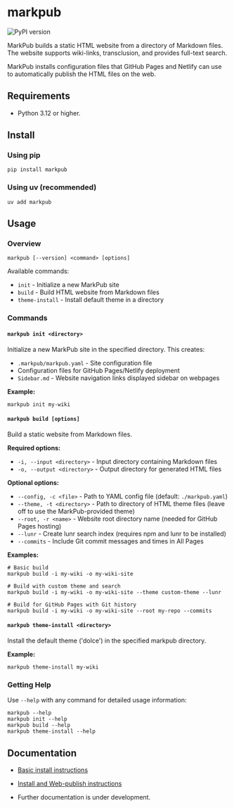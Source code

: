 # markpub  

![PyPI version](https://img.shields.io/pypi/v/markpub)  

MarkPub builds a static HTML website from a directory of Markdown files.  
The website supports wiki-links, transclusion, and provides full-text
search.  

MarkPub installs configuration files that GitHub Pages and Netlify can use to automatically publish the HTML files on the web.

## Requirements

- Python 3.12 or higher.

## Install

### Using pip
``` shell
pip install markpub
```

### Using uv (recommended)
``` shell
uv add markpub
```  

## Usage

### Overview

```shell
markpub [--version] <command> [options]
```

Available commands:
- `init` - Initialize a new MarkPub site
- `build` - Build HTML website from Markdown files
- `theme-install` - Install default theme in a directory

### Commands

#### `markpub init <directory>`

Initialize a new MarkPub site in the specified directory. This creates:
- `.markpub/markpub.yaml` - Site configuration file
- Configuration files for GitHub Pages/Netlify deployment
- `Sidebar.md` - Website navigation links displayed sidebar on webpages

**Example:**
```shell
markpub init my-wiki
```

#### `markpub build [options]`

Build a static website from Markdown files.

**Required options:**
- `-i, --input <directory>` - Input directory containing Markdown files
- `-o, --output <directory>` - Output directory for generated HTML files

**Optional options:**
- `--config, -c <file>` - Path to YAML config file (default: `./markpub.yaml`)
- `--theme, -t <directory>` - Path to directory of HTML theme files (leave off to use the MarkPub-provided theme)
- `--root, -r <name>` - Website root directory name (needed for GitHub Pages hosting)
- `--lunr` - Create lunr search index (requires npm and lunr to be installed)
- `--commits` - Include Git commit messages and times in All Pages

**Examples:**
```shell
# Basic build
markpub build -i my-wiki -o my-wiki-site

# Build with custom theme and search
markpub build -i my-wiki -o my-wiki-site --theme custom-theme --lunr

# Build for GitHub Pages with Git history
markpub build -i my-wiki -o my-wiki-site --root my-repo --commits
```

#### `markpub theme-install <directory>`

Install the default theme ('dolce') in the specified markpub directory.

**Example:**
```shell
markpub theme-install my-wiki
```

### Getting Help

Use `--help` with any command for detailed usage information:

```shell
markpub --help
markpub init --help
markpub build --help
markpub theme-install --help
```

## Documentation  

- [Basic install instructions](https://markpub.org/documentation/markpub_basic_install)  
- [Install and Web-publish instructions](https://markpub.org/documentation/markpub_install_and_web-publish_steps)  

- Further documentation is under development.  



